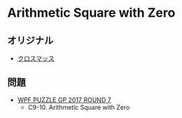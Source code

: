 # Arithmetic Square with Zero

## オリジナル
- [クロスマッス](arithmeticsquare.md)

## 問題
- [WPF PUZZLE GP 2017 ROUND 7](../questions/wpfpgp2017_7.md)
	- C9-10. Arithmetic Square with Zero
